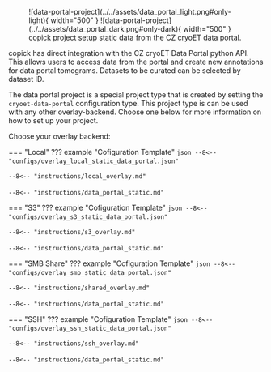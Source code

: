 <figure markdown="span">
  ![data-portal-project](../../assets/data_portal_light.png#only-light){ width="500" }
  ![data-portal-project](../../assets/data_portal_dark.png#only-dark){ width="500" }
  <figcaption>copick project setup static data from the CZ cryoET data portal.</figcaption>
</figure>

copick has direct integration with the CZ cryoET Data Portal python API. This allows users to access data from the
portal and create new annotations for data portal tomograms. Datasets to be curated can be selected by dataset ID.

The data portal project is a special project type that is created by setting the `cryoet-data-portal` configuration type.
This project type is can be used with any other overlay-backend. Choose one below for more information on how to set up
your project.

Choose your overlay backend:

=== "Local"
    ??? example "Cofiguration Template"
        ```json
        --8<-- "configs/overlay_local_static_data_portal.json"
        ```

    --8<-- "instructions/local_overlay.md"

    --8<-- "instructions/data_portal_static.md"

=== "S3"
    ??? example "Cofiguration Template"
        ```json
        --8<-- "configs/overlay_s3_static_data_portal.json"
        ```

    --8<-- "instructions/s3_overlay.md"

    --8<-- "instructions/data_portal_static.md"

=== "SMB Share"
    ??? example "Cofiguration Template"
        ```json
        --8<-- "configs/overlay_smb_static_data_portal.json"
        ```

    --8<-- "instructions/shared_overlay.md"

    --8<-- "instructions/data_portal_static.md"

=== "SSH"
    ??? example "Cofiguration Template"
        ```json
        --8<-- "configs/overlay_ssh_static_data_portal.json"
        ```

    --8<-- "instructions/ssh_overlay.md"

    --8<-- "instructions/data_portal_static.md"
